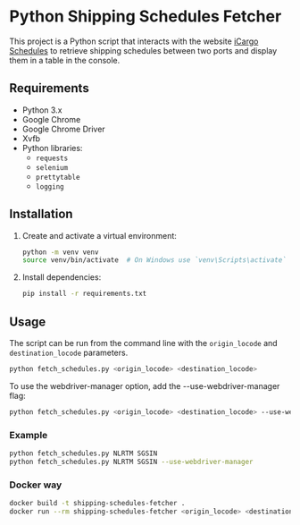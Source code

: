 # Python Shipping Schedules Fetcher

This project is a Python script that interacts with the website [iCargo Schedules](https://icargo.schedules.qwyk.io/) to retrieve shipping schedules between two ports and display them in a table in the console.

## Requirements

- Python 3.x
- Google Chrome
- Google Chrome Driver
- Xvfb
- Python libraries:
  - `requests`
  - `selenium`
  - `prettytable`
  - `logging`

## Installation

1. Create and activate a virtual environment:

    ```sh
    python -m venv venv
    source venv/bin/activate  # On Windows use `venv\Scripts\activate`
    ```

2. Install dependencies:

    ```sh
    pip install -r requirements.txt
    ```

## Usage

The script can be run from the command line with the `origin_locode` and `destination_locode` parameters.

```sh
python fetch_schedules.py <origin_locode> <destination_locode>
```

To use the webdriver-manager option, add the --use-webdriver-manager flag:
```sh
python fetch_schedules.py <origin_locode> <destination_locode> --use-webdriver-manager
```

### Example
```sh
python fetch_schedules.py NLRTM SGSIN
python fetch_schedules.py NLRTM SGSIN --use-webdriver-manager
```


### Docker way
```sh
docker build -t shipping-schedules-fetcher .
docker run --rm shipping-schedules-fetcher <origin_locode> <destination_locode>
```




